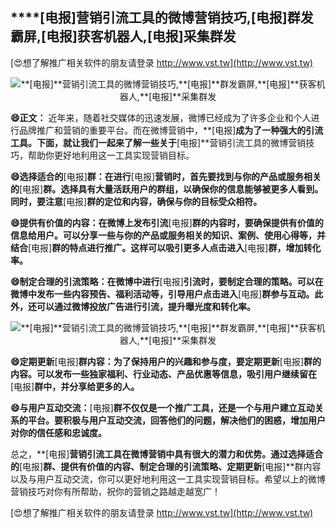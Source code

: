 ## ****[电报]**营销引流工具的微博营销技巧,**[电报]**群发霸屏,**[电报]**获客机器人,**[电报]**采集群发**

[😍想了解推广相关软件的朋友请登录 http://www.vst.tw](http://www.vst.tw)

 <center><img src="https://vst.tw/MP4/tuiguang/png/8.png" alt="**[电报]**营销引流工具的微博营销技巧,**[电报]**群发霸屏,**[电报]**获客机器人,**[电报]**采集群发"></center>

**😄正文：**
近年来，随着社交媒体的迅速发展，微博已经成为了许多企业和个人进行品牌推广和营销的重要平台。而在微博营销中，**[电报]**成为了一种强大的引流工具。下面，就让我们一起来了解一些关于**[电报]**营销引流工具的微博营销技巧，帮助你更好地利用这一工具实现营销目标。

**😄选择适合的**[电报]**群：在进行**[电报]**营销时，首先要找到与你的产品或服务相关的**[电报]**群。选择具有大量活跃用户的群组，以确保你的信息能够被更多人看到。同时，要注意**[电报]**群的定位和内容，确保与你的目标受众相符。**

**😄提供有价值的内容：在微博上发布引流**[电报]**群的内容时，要确保提供有价值的信息给用户。可以分享一些与你的产品或服务相关的知识、案例、使用心得等，并结合**[电报]**群的特点进行推广。这样可以吸引更多人点击进入**[电报]**群，增加转化率。**

**😄制定合理的引流策略：在微博中进行**[电报]**引流时，要制定合理的策略。可以在微博中发布一些内容预告、福利活动等，引导用户点击进入**[电报]**群参与互动。此外，还可以通过微博投放广告进行引流，提升曝光度和转化率。**

 <center><img src="https://vst.tw/MP4/tuiguang/png/1.png" alt="**[电报]**营销引流工具的微博营销技巧,**[电报]**群发霸屏,**[电报]**获客机器人,**[电报]**采集群发"></center>

**😄定期更新**[电报]**群内容：为了保持用户的兴趣和参与度，要定期更新**[电报]**群的内容。可以发布一些独家福利、行业动态、产品优惠等信息，吸引用户继续留在**[电报]**群中，并分享给更多的人。**

**😄与用户互动交流：**[电报]**群不仅仅是一个推广工具，还是一个与用户建立互动关系的平台。要积极与用户互动交流，回答他们的问题，解决他们的困惑，增加用户对你的信任感和忠诚度。**

总之，**[电报]**营销引流工具在微博营销中具有很大的潜力和优势。通过选择适合的**[电报]**群、提供有价值的内容、制定合理的引流策略、定期更新**[电报]**群内容以及与用户互动交流，你可以更好地利用这一工具实现营销目标。希望以上的微博营销技巧对你有所帮助，祝你的营销之路越走越宽广！

[😍想了解推广相关软件的朋友请登录 http://www.vst.tw](http://www.vst.tw)



